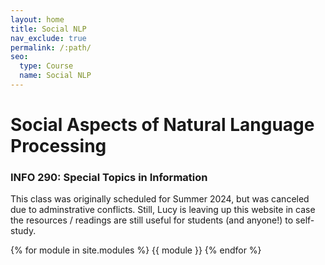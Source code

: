 ```yaml
---
layout: home
title: Social NLP
nav_exclude: true
permalink: /:path/
seo:
  type: Course
  name: Social NLP
---
```

# Social Aspects of Natural Language Processing

### INFO 290: Special Topics in Information

This class was originally scheduled for Summer 2024, but was canceled due to adminstrative conflicts. Still, Lucy is leaving up this website in case the resources / readings are still useful for students (and anyone!) to self-study. 

{% for module in site.modules %}
{{ module }}
{% endfor %}
